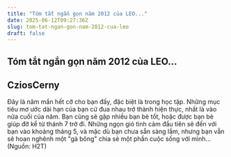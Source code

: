 ```yaml
---
title: "Tóm tắt ngắn gọn năm 2012 của LEO..."
date: 2025-06-12T09:27:36Z
slug: tom-tat-ngan-gon-nam-2012-cua-leo
draft: false
---
```


## Tóm tắt ngắn gọn năm 2012 của LEO...

## CziosCerny

Đây là năm mắn hết cỡ cho bạn đấy, đặc biệt là trong học tập. Những mục tiêu mơ ước dài hạn của bạn cứ đua nhau trở thành hiện thực, nhất là vào nửa cuối của năm. Bạn cũng sẽ gặp nhiều bạn bè tốt, hoặc được bạn bè giúp đỡ kể từ thánh 7 trở đi. Những ngọn gió tình cảm đầu tiên sẽ đến với bạn vào khoảng tháng 5, và mặc dù bạn chưa sẵn sàng lắm, nhưng bạn vẫn sẽ hoan nghênh một "gà bông" chia sẻ một phần cuộc sống với mình...
                                                                                                                                                                                   (Nguồn: H2T)